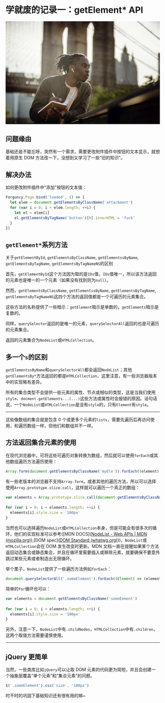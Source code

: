 # 学就废的记录一：getElement\* API

<img src="../.vuepress/public/images/日常文章记录img/getElementAPI-1.jpg" alt="getElementAPI-1" style="zoom:80%;" />

## 问题缘由

基础还是不能忘呀，突然有一个需求，需要更改附件插件中按钮的文本显示，就想着用原生 DOM 方法改一下，没想到又学习了一些“旧的知识”。

## 解决办法

如何更改附件插件中“添加"按钮的文本值：

```javascript
Forguncy.Page.bind('loaded', () => {
  let elem = document.getElementsByClassName('attackment')
  for (var i = 0; i < elem.length; ++i) {
    let el = elem[i]
    el.getElementsByTagName('button')[0].innerHTML = 'fuck'
  }
})
```

## `getElement*`系列方法

关于`getElementById`, `getElementsByClassName`, `getElementssByName`, `getElementsByTagName`, `getElementsByTagNameNS`的区别

首先，`getElementById`这个方法因为取的是`IDs`值，`IDs`值唯一，所以该方法返回的元素也是唯一的一个元素（如果没有找到则为`null`）。

然而，`getElementsByClassName`, `getElementssByName`, `getElementsByTagName`, `getElementsByTagNameNS`这四个方法的返回值都是一个可遍历的元素集合。

这些方法的名称提供了一些暗示：`getElement`暗示是单数的，`getElements`暗示是复数的。

同样，`querySelector`返回的是唯一的元素，`querySelectorAll`返回的也是可遍历的元素集合。

返回的元素集合为`NodeList`或`HTMLCollection`。

## 多一个`s`的区别

`getElementssByName`和`querySelectorAll`都会返回`NodeList`；其他`getElementsBy*`方法返回的都是`HTMLCollection`，这里注意，有一些浏览器版本中的实现略有差异。

所有的集合类型不会提供一些元素的属性、节点或相似的类型，这是当我们使用`style`、`docment.getElements...(...)`这些方法或属性时会报错的原因。话句话说，一个`NodeList`或`HTMLCollection`是没有`style`的，只有`Element`有`style`。

---

这些像数组的集合就是包含 0 个或更多个元素的`lists`，需要先遍历后再访问使用，和遍历数组一样，但他们和数组并不一样。

## 方法返回集合元素的使用

在现代浏览器中，可将这些可遍历对象转换为数组，然后就可以使用`forEach`或其他数组遍历方法遍历使用：

```javascript
Array.form(document.getElementsByClassName('myEle')).forEach((element) => (element.style.size = '100px'))
```

有一些老版本的浏览器不支持`Array.form`，或者其他的遍历方法，所以可以选择使用`Array.prototype.slice.call`，这样就可以遍历一个真正的数组：

```javascript
var elements = Array.prototype.slice.call(document.getElementsByClassName('myEle'))

for (var i = 0; i < elements.length; ++i) {
  elements[i].style.size = '100px'
}
```

当然也可以选择遍历`NodeList`或`HTMLCollection`本身，但是可能会有很多次的循环，他们的实现标准可以参考([MDN DOCS]([NodeList - Web APIs | MDN (mozilla.org)](https://developer.mozilla.org/en-US/docs/Web/API/NodeList#live_vs._static_nodelists)),[DOM spec]([DOM Standard (whatwg.org)](https://dom.spec.whatwg.org/#concept-collection-live)))，`NodeList`或`HTMLCollection`会在 DOM 发生改变时更新。MDN 文档一直在提醒如果某个方法返回动态集合或静态集合，并且在循环里需要插入或移除元素，就要确保不要意外跳过某些元素或者制造出无限循环。

举个栗子，`NodeList`提供了一些遍历方法例如`forEach`：

```javascript
document.querySelectorAll('.someElement').forEach((Element) => (element.style.size = '100px'))
```

简单的`for`循环也可以：

```javascript
var elements = document.getElementsByClassName('someEement')

for (var i = 0; i < elements.length; ++i) {
  elements[i].style.size = '100px'
}
```

另外，注意一下，`NodeList`中有`.childNodes`，`HTMLCollection`中有`.children`，这两个取值方法需要谨慎使用。

---

## jQuery 更简单

当然，一些类库比如`jQuery`可以让取 DOM 元素的代码更为简短，并且会创建一个抽象层覆盖“单个元素”和“集合元素”的问题。

```javascript
$('.someElement').css('size', '100px')
```

时不时的巩固下基础知识还有很有用的嘛~
